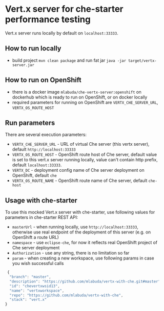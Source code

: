 # Vert.x server for che-starter performance testing
Vert.x server runs locally by default on `localhost:33333`.

## How to run locally
- build project `mvn clean package` and run fat jar `java -jar target/vertx-server.jar`

## How to run on OpenShift
- there is a docker image `mlabuda/che-vertx-server:openshift` on dockerhub which is ready to run on OpenShift, or on docker locally
- required parameters for running on OpenShift are `VERTX_CHE_SERVER_URL`, `VERTX_OS_ROUTE_HOST`

## Run parameters
There are several execution parameters:
- `VERTX_CHE_SERVER_URL` - URL of virtual Che server (this vertx server), default `http://localhost:33333`
- `VERTX_OS_ROUTE_HOST` - OpenShift route host of Che server, default value is set to this vert.x server running locally, value can't contain http prefix, default `localhost:33333`. 
- `VERTX_DC` - deployment config name of Che server deployment on OpenShift, default `che`
- `VERTX_OS_ROUTE_NAME` - OpenShift route name of Che server, default `che-host`

## Usage with che-starter
To use this mocked Vert.x server with che-starter, use following values for parameters in che-starter REST API:
- `masterUrl` - when running locally, use `http://localhost:33333`, otherwise use real endpoint of the deployment of this server (e.g. on OpenShift a route URL)
- `namespace` - use `eclipse-che`, for now it reflects real OpenShift project of Che server deployment
- `Authorization` - use any string, there is no limitation so far
- `param` - when creating a new workspace, use following params in case you wish successful calls 
``` javascript
 {
  "branch": "master",
  "description": "https://github.com/mlabuda/vertx-with-che.git#master",
  "id": "chevertxwsid13",
  "name": "vertxworkspace",
  "repo": "https://github.com/mlabuda/vertx-with-che",
  "stack": "vert.x"
}
```